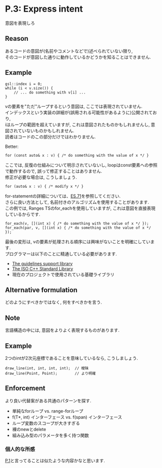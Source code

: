 # P.3: Express intent
意図を表現しろ

## Reason
あるコードの意図が(名前やコメントなどで)述べられていない限り,  
そのコードが意図した通りに動作しているかどうかを知ることはできません.  

## Example
```
gsl::index i = 0;
while (i < v.size()) {
    // ... do something with v[i] ...
}
```
vの要素を"ただ"ループするという意図は, ここでは表現されていません.  
インデックスという実装の詳細が(誤用される可能性があるように)公開されており,  
iはループの範囲を超えていますが, これは意図されたものかもしれませんし, 意図されていないものかもしれません.  
読者はコードのこの部分だけではわかりません.  

Better:
```
for (const auto& x : v) { /* do something with the value of x */ }
```
ここでは, 反復の仕組みについて明示されていないし, loopはconst要素への参照で動作するので, 誤って修正することはありません.  
修正が必要な場合は, こうしましょう.  
```
for (auto& x : v) { /* modify x */ }
```
for-statementの詳細については、[ES.71](http://isocpp.github.io/CppCoreGuidelines/CppCoreGuidelines#Res-for-range)を参照してください.  
さらに良い方法として, 名前付きのアルゴリズムを使用することがあります.  
この例では, Ranges TSのfor_eachを使用していますが, これは意図を直接表現しているからです.  
```
for_each(v, [](int x) { /* do something with the value of x */ });
for_each(par, v, [](int x) { /* do something with the value of x */ });
```
最後の変形は, vの要素が処理される順序には興味がないことを明確にしています.  
プログラマーは以下のことに精通している必要があります.
- [The guidelines support library](http://isocpp.github.io/CppCoreGuidelines/CppCoreGuidelines#S-gsl)
- [The ISO C++ Standard Library](http://isocpp.github.io/CppCoreGuidelines/CppCoreGuidelines#S-stdlib)
- 現在のプロジェクトで使用されている基礎ライブラリ

## Alternative formulation
どのようにすべきかではなく, 何をすべきかを言う.

## Note
言語構造の中には, 意図をよりよく表現するものがあります.

## Example
2つのintが2次元座標であることを意味しているなら, こうしましょう.
```
draw_line(int, int, int, int);  // 曖昧
draw_line(Point, Point);        // より明確
```

## Enforcement
より良い代替案がある共通のパターンを探す.
- 単純なforループ vs. range-forループ
- f(T*, int) インターフェース vs. f(span<T>) インターフェース
- ループ変数のスコープが大きすぎる
- 裸のnewとdelete
- 組み込み型のパラメータを多く持つ関数

### 個人的な所感
[P.1](http://isocpp.github.io/CppCoreGuidelines/CppCoreGuidelines#Rp-direct)と言ってることは似たような内容かなと思います.  
